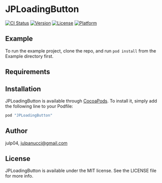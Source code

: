 # JPLoadingButton

[![CI Status](http://img.shields.io/travis/julp04/JPLoadingButton.svg?style=flat)](https://travis-ci.org/julp04/JPLoadingButton)
[![Version](https://img.shields.io/cocoapods/v/JPLoadingButton.svg?style=flat)](http://cocoapods.org/pods/JPLoadingButton)
[![License](https://img.shields.io/cocoapods/l/JPLoadingButton.svg?style=flat)](http://cocoapods.org/pods/JPLoadingButton)
[![Platform](https://img.shields.io/cocoapods/p/JPLoadingButton.svg?style=flat)](http://cocoapods.org/pods/JPLoadingButton)

## Example

To run the example project, clone the repo, and run `pod install` from the Example directory first.

## Requirements

## Installation

JPLoadingButton is available through [CocoaPods](http://cocoapods.org). To install
it, simply add the following line to your Podfile:

```ruby
pod "JPLoadingButton"
```

## Author

julp04, julpanucci@gmail.com

## License

JPLoadingButton is available under the MIT license. See the LICENSE file for more info.
